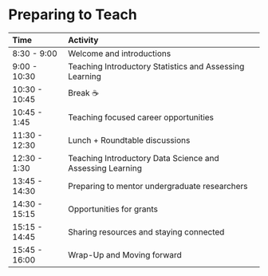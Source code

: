 # Preparing to Teach

| Time          | Activity                                  |
|:--------------|:------------------------------------------|
| 8:30 - 9:00   | Welcome and introductions                 |
| 9:00 - 10:30  | Teaching Introductory Statistics and Assessing Learning |
| 10:30 - 10:45 | Break :coffee:                            |
| 10:45 - 1:45  | Teaching focused career opportunities     |
| 11:30 - 12:30 | Lunch + Roundtable discussions            |
| 12:30 - 1:30  | Teaching Introductory Data Science and Assessing Learning | | 13:30 - 13:45 | Break :coffee:                            |
| 13:45 - 14:30 | Preparing to mentor undergraduate researchers |
| 14:30 - 15:15 | Opportunities for grants                  |
| 15:15 - 14:45 | Sharing resources and staying connected   |
| 15:45 - 16:00 | Wrap-Up and Moving forward                |
